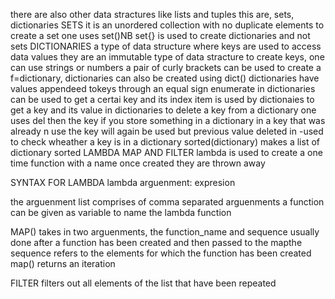 there are also other data stractures like lists and tuples
this are, sets, dictionaries
SETS
it is an unordered collection with no duplicate elements
to create a set one uses set()NB
set{} is used to create dictionaries and not sets
DICTIONARIES
a type of data structure where keys are used to access data values
they are an immutable type of data stracture
to create keys, one can use strings or numbers
a pair of curly brackets can be used to create a f=dictionary,
dictionaries can also be created using dict()
dictionaries have values appendeed tokeys through  an equal sign
enumerate in dictionaries can be used to get a certai key and its index
item is used by dictionaies to get a key and its value in dictionaries
 to delete a key from a dictionary one uses del then the key
 if you store something in a dictionary in a key that was already n use the key will again be used but previous value deleted
in -used to check wheather a key is in a dictionary
sorted(dictionary) makes a list of dictionary sorted
LAMBDA MAP AND FILTER
lambda is used to  create a one time function with a name
once created they are thrown away

SYNTAX FOR LAMBDA
lambda arguenment: expresion

the arguenment list comprises of comma separated arguenments
a function can be given as variable to name the lambda function

MAP()
takes in two arguenments, the function_name and sequence
usually done after a function has been created and then passed to the mapthe sequence refers to the elements for which the  function has been created
map() returns an iteration

FILTER
filters out all elements of the list that have been repeated
